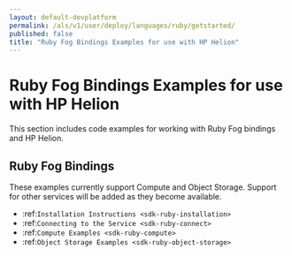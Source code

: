 ```yaml
---
layout: default-devplatform
permalink: /als/v1/user/deploy/languages/ruby/getstarted/
published: false
title: "Ruby Fog Bindings Examples for use with HP Helion"
---
```

<!--PUBLISHED-->
Ruby Fog Bindings Examples for use with HP Helion
=================================================

This section includes code examples for working with Ruby Fog bindings
and HP Helion.

Ruby Fog Bindings
---------------------------------------------

These examples currently support Compute and Object
Storage. Support for other services will be added as they become available.

*  :ref:`Installation Instructions <sdk-ruby-installation>`
*  :ref:`Connecting to the Service <sdk-ruby-connect>`
*  :ref:`Compute Examples <sdk-ruby-compute>`
*  :ref:`Object Storage Examples <sdk-ruby-object-storage>`
